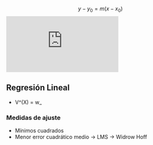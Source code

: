 $$y-y_0=m(x-x_0)$$
![equation](http://www.sciweavers.org/tex2img.php?eq=1%2Bsin%28mc%5E2%29&bc=White&fc=Black&im=jpg&fs=12&ff=arev&edit=)
## Regresión Lineal
  - V^(X) = w_
### Medidas de ajuste
  * Mínimos cuadrados
  * Menor error cuadrático medio -> LMS -> Widrow Hoff
